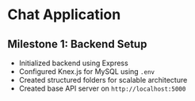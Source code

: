 # Chat Application

## Milestone 1: Backend Setup

- Initialized backend using Express
- Configured Knex.js for MySQL using `.env`
- Created structured folders for scalable architecture
- Created base API server on `http://localhost:5000`